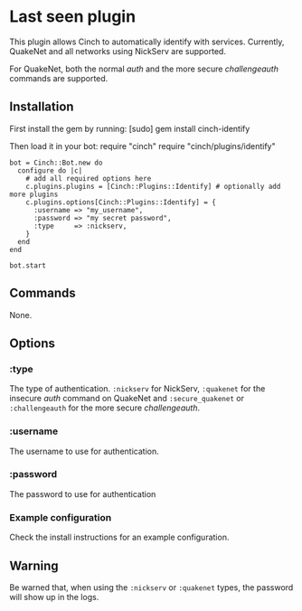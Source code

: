 # Last seen plugin

This plugin allows Cinch to automatically identify with services.
Currently, QuakeNet and all networks using NickServ are supported.

For QuakeNet, both the normal _auth_ and the more secure
_challengeauth_ commands are supported.

## Installation
First install the gem by running:
    [sudo] gem install cinch-identify

Then load it in your bot:
    require "cinch"
    require "cinch/plugins/identify"

    bot = Cinch::Bot.new do
      configure do |c|
        # add all required options here
        c.plugins.plugins = [Cinch::Plugins::Identify] # optionally add more plugins
        c.plugins.options[Cinch::Plugins::Identify] = {
          :username => "my_username",
          :password => "my secret password",
          :type     => :nickserv,
        }
      end
    end

    bot.start

## Commands
None.

## Options
### :type
The type of authentication. `:nickserv` for NickServ, `:quakenet` for
the insecure _auth_ command on QuakeNet and `:secure_quakenet` or
`:challengeauth` for the more secure _challengeauth_.

### :username
The username to use for authentication.

### :password
The password to use for authentication

### Example configuration
Check the install instructions for an example configuration.

## Warning
Be warned that, when using the `:nickserv` or `:quakenet` types, the
password will show up in the logs.
